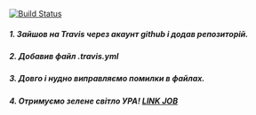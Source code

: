 [![Build Status](https://travis-ci.org/Oreostar/AOA.svg?branch=master)](https://travis-ci.org/Oreostar/AOA)
##### 1. Зайшов на Travis через акаунт github і додав репозиторій.
##### 2. Добавив файл .travis.yml
##### 3. Довго і нудно виправляємо помилки в файлах.
##### 4. Отримуємо зелене світло УРА! [LINK JOB](https://travis-ci.org/Oreostar/AOA)